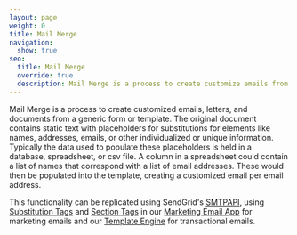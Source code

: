 ```yaml
---
layout: page
weight: 0
title: Mail Merge
navigation:
  show: true
seo:
  title: Mail Merge
  override: true
  description: Mail Merge is a process to create customize emails from a generic form or template.
---
```


Mail Merge is a process to create customized emails, letters, and documents from a generic form or template. The original document contains static text with placeholders for substitutions for elements like names, addresses, emails, or other individualized or unique information. Typically the data used to populate these placeholders is held in a database, spreadsheet, or csv file. A column in a spreadsheet could contain a list of names that correspond with a list of email addresses. These would then be populated into the template, creating a customized email per email address. 

This functionality can be replicated using SendGrid's [SMTPAPI](https://sendgrid.com/docs/API_Reference/SMTP_API/index.html), using [Substitution Tags](https://sendgrid.com/docs/API_Reference/SMTP_API/substitution_tags.html) and [Section Tags](https://sendgrid.com/docs/API_Reference/SMTP_API/section_tags.html) in our [Marketing Email App](https://sendgrid.com/docs/Marketing_Emails/recipients.html) for marketing emails and our [Template Engine](https://sendgrid.com/docs/API_Reference/Template_Engine_API/smtpapi.html) for transactional emails.
